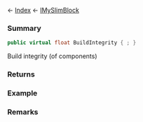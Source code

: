 ← [Index](Api-Index) ← [IMySlimBlock](VRage.Game.ModAPI.Ingame.IMySlimBlock)

### Summary

```csharp
public virtual float BuildIntegrity { ; }
```

Build integrity (of components)

### Returns

### Example

### Remarks

